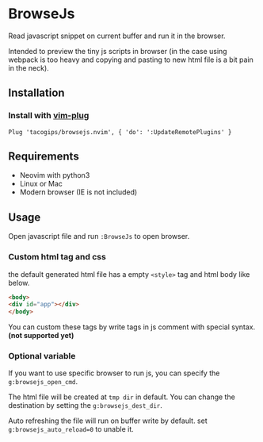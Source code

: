 BrowseJs
===

Read javascript snippet on current buffer and run it in the browser.

Intended to preview the tiny js scripts in browser (in the case using webpack is too heavy and copying and pasting to new html file is a bit pain in the neck).

Installation
----------
### Install with [vim-plug](https://github.com/junegunn/vim-plug)

```viml
Plug 'tacogips/browsejs.nvim', { 'do': ':UpdateRemotePlugins' }
```

## Requirements
- Neovim with python3
- Linux or Mac
- Modern browser (IE is not included)

Usage
----------

Open javascript file and run `:BrowseJs` to open browser.

### Custom html tag and css
the default generated html file has a empty `<style>` tag and html body like below.

```html
<body>
<div id="app"></div>
</body>
```

You can custom these tags by write tags in js comment with special syntax.
<b>(not supported yet)</b>

### Optional variable
If you want to use specific browser to run js, you can specify the `g:browsejs_open_cmd`.

The html file will be created at `tmp dir` in default.
You can change the destination by setting the `g:browsejs_dest_dir`.

Auto refreshing the file will run on buffer write by default. set `g:browsejs_auto_reload=0` to unable it.
